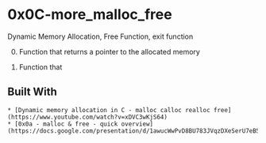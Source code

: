 # 0x0C-more_malloc_free

Dynamic Memory Allocation, Free Function, exit function

0. Function that returns a pointer to the allocated memory

1. Function that

## Built With

    * [Dynamic memory allocation in C - malloc calloc realloc free](https://www.youtube.com/watch?v=xDVC3wKjS64)
    * [0x0a - malloc & free - quick overview](https://docs.google.com/presentation/d/1awucWwPvD8BU783JVqzDXeSerU7eB504M6xRKKZndAI/edit#slide=id.g12e70c1216_0_62
